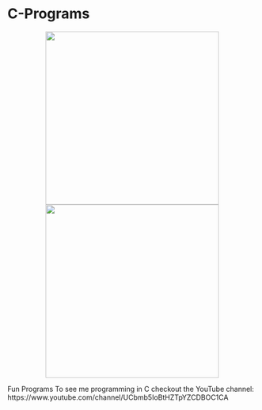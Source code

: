 C-Programs
==========
<p align="center">
  <img src="http://otsl-ctg.com/wp-content/uploads/2016/11/c-programming.jpg" width="350"/>
  <img src="http://otsl-ctg.com/wp-content/uploads/2016/11/c-programming.jpg" width="350"/>
</p>
Fun Programs
To see me programming in C checkout the YouTube channel: https://www.youtube.com/channel/UCbmb5IoBtHZTpYZCDBOC1CA
